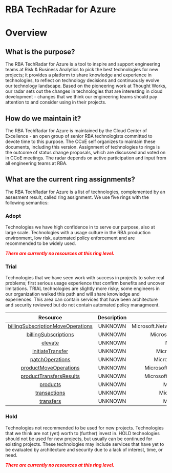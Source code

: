 
RBA TechRadar for Azure
=======================

# Overview

## What is the purpose?


The RBA TechRadar for Azure is a tool to inspire and support engineering teams at Risk & Business Analytics to pick the best technologies for new projects; it provides a platform to share knowledge and experience in technologies, to reflect on technology decisions and continuously evolve our technology landscape.  Based on the pioneering work at Thought Works, our radar sets out the changes in technologies that are interesting in cloud development - changes that we think our engineering teams should pay attention to and consider using in their projects.
## How do we maintain it?


The RBA TechRadar for Azure is maintained by the Cloud Center of Excellence - an open group of senior RBA technologists committed to devote time to this purpose.  The CCoE self organizes to maintain these documents, including this version.  Assignment of technologies to rings is the outcome of status change proposals, which are discussed and voted on in CCoE meetings.  The radar depends on active participation and input from all engineering teams at RBA.
## What are the current ring assignments?


The RBA TechRadar for Azure is a list of technologies, complemented by an assesment result, called ring assignment.  We use five rings with the following semantics:
### Adopt


Technologies we have high confidence in to serve our purpose, also at large scale.  Technologies with a usage culture in the RBA production environment, low risk, automated policy enforcement and are recommended to be widely used.  
  
***<font color="red"> There are currently no resources at this ring level. </font>***
### Trial


Technologies that we have seen work with success in projects to solve real problems;  first serious usage experience that confirm benefits and uncover limitations.  TRIAL technologies are slightly more risky; some engineers in our organization walked this path and will share knowledge and experiences.  This area can contain services that have been architecture and security reviewed but do not contain automated policy managmeent.  

|Resource|Description|Path|Status|
| :---: | :---: | :---: | :---: |
|[billingSubscriptionMoveOperations](https://github.com/openrba/python-azure-techradar/Microsoft.Network/billingAccounts/invoiceSections/billingSubscriptionMoveOperations/README.md)|UNKNOWN|Microsoft.Network/billingAccounts/invoiceSections/billingSubscriptionMoveOperations|TRIAL|
|[billingSubscriptions](https://github.com/openrba/python-azure-techradar/Microsoft.Network/billingAccounts/invoiceSections/billingSubscriptions/README.md)|UNKNOWN|Microsoft.Network/billingAccounts/invoiceSections/billingSubscriptions|TRIAL|
|[elevate](https://github.com/openrba/python-azure-techradar/Microsoft.Network/billingAccounts/invoiceSections/elevate/README.md)|UNKNOWN|Microsoft.Network/billingAccounts/invoiceSections/elevate|TRIAL|
|[initiateTransfer](https://github.com/openrba/python-azure-techradar/Microsoft.Network/billingAccounts/invoiceSections/initiateTransfer/README.md)|UNKNOWN|Microsoft.Network/billingAccounts/invoiceSections/initiateTransfer|TRIAL|
|[patchOperations](https://github.com/openrba/python-azure-techradar/Microsoft.Network/billingAccounts/invoiceSections/patchOperations/README.md)|UNKNOWN|Microsoft.Network/billingAccounts/invoiceSections/patchOperations|TRIAL|
|[productMoveOperations](https://github.com/openrba/python-azure-techradar/Microsoft.Network/billingAccounts/invoiceSections/productMoveOperations/README.md)|UNKNOWN|Microsoft.Network/billingAccounts/invoiceSections/productMoveOperations|TRIAL|
|[productTransfersResults](https://github.com/openrba/python-azure-techradar/Microsoft.Network/billingAccounts/invoiceSections/productTransfersResults/README.md)|UNKNOWN|Microsoft.Network/billingAccounts/invoiceSections/productTransfersResults|TRIAL|
|[products](https://github.com/openrba/python-azure-techradar/Microsoft.Network/billingAccounts/invoiceSections/products/README.md)|UNKNOWN|Microsoft.Network/billingAccounts/invoiceSections/products|TRIAL|
|[transactions](https://github.com/openrba/python-azure-techradar/Microsoft.Network/billingAccounts/invoiceSections/transactions/README.md)|UNKNOWN|Microsoft.Network/billingAccounts/invoiceSections/transactions|TRIAL|
|[transfers](https://github.com/openrba/python-azure-techradar/Microsoft.Network/billingAccounts/invoiceSections/transfers/README.md)|UNKNOWN|Microsoft.Network/billingAccounts/invoiceSections/transfers|TRIAL|

### Hold


Technologies not recommended to be used for new projects. Technologies that we think are not (yet) worth to (further) invest in.  HOLD technologies should not be used for new projects, but usually can be continued for existing projects.  These technologies may include services that have yet to be evaluated by architecture and security due to a lack of interest, time, or need.  
  
***<font color="red"> There are currently no resources at this ring level. </font>***